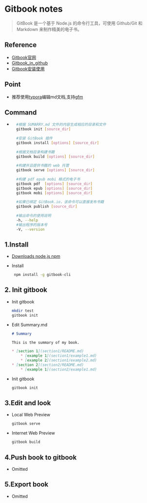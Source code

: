 # Gitbook  notes

> GitBook 是一个基于 Node.js 的命令行工具，可使用 Github/Git 和 Markdown 来制作精美的电子书。 

## Reference

* [Gitbook官网](https://www.gitbook.com)
* [Gitbook_in_github](https://github.com/GitbookIO/gitbook)
* [Gitbook安装使用](https://www.liuchungui.com/blog/2015/12/26/gitbookan-zhuang-shi-yong/)



## Point

* 推荐使用[typora](https://typora.io/)编辑md文档,支持[gfm](https://guides.github.com/features/mastering-markdown/) 



## Command

* ```bash
	#根据 SUMARRY.md 文件的内容生成相应的目录和文件
	gitbook init [source_dir]      
	
	#安装 GitBook 插件
	gitbook install [options] [source_dir] 
	
	#根据文档目录构建书籍
	gitbook build [options] [source_dir] 
	
	#构建并且提供书籍的 web 托管
	gitbook serve [options] [source_dir] 
	
	#构建 pdf epub mobi 格式的电子书
	gitbook pdf  [options] [source_dir] 
	gitbook epub [options] [source_dir] 
	gitbook mobi [options] [source_dir] 
	
	#如果已绑定 GitBook.io，该命令可以直接发布书籍
	gitbook publish [source_dir]   
	
	#输出命令的使用说明
	-h, --help     
	#输出程序的版本号
	-V, --version 
	```



##  1.Install

* [Downloads node.js npm](http://nodejs.cn)

* Install

  ```bash
   npm install -g gitbook-cli 
  ```

## 2. Init gitbook

* Init gitbook

  ```bash
  mkdir test
  gitbook init
  ```

* Edit Summary.md 

  ```markdown
  # Summary
  
  This is the summary of my book.
  
  * [section 1](section1/README.md)
      * [example 1](section1/example1.md)
      * [example 2](section1/example2.md)
  * [section 2](section2/README.md)
      * [example 1](section2/example1.md)
  ```

* Init  gitbook

  ```bash
  gitbook init
  ```

## 3.Edit and look

* Local Web  Preview 

  ```bash
  gitbook serve
  ```

* Internet  Web  Preview 

  ```bash
  gitbook build
  ```

## 4.Push book to gitbook

*  Omitted 

## 5.Export book

*  Omitted 